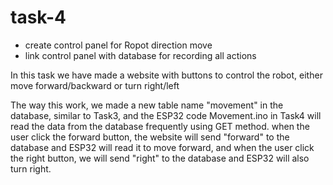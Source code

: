 # task-4
- create control panel for Ropot direction move
- link control panel with database for recording all actions

In this task we have made a website with buttons to control the robot, either move forward/backward or turn right/left


The way this work, we made a new table name "movement" in the database, similar to Task3, and the ESP32 code Movement.ino in Task4 will read the data from the database frequently using GET method.
when the user click the forward button, the website will send "forward" to the database and ESP32 will read it to move forward, and when the user click the right button, we will send "right" to the database and ESP32 will also turn right.
